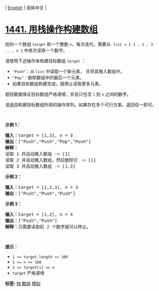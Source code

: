 | [English](README_EN.md) | 简体中文 |

# [1441. 用栈操作构建数组](https://leetcode.cn/problems/build-an-array-with-stack-operations)
<p>给你一个数组 <code>target</code> 和一个整数 <code>n</code>。每次迭代，需要从&nbsp; <code>list = { 1 , 2 , 3 ..., n }</code> 中依次读取一个数字。</p>

<p>请使用下述操作来构建目标数组 <code>target</code> ：</p>

<ul>
	<li><code>"Push"</code>：从 <code>list</code> 中读取一个新元素， 并将其推入数组中。</li>
	<li><code>"Pop"</code>：删除数组中的最后一个元素。</li>
	<li>如果目标数组构建完成，就停止读取更多元素。</li>
</ul>

<p>题目数据保证目标数组严格递增，并且只包含 <code>1</code> 到 <code>n</code> 之间的数字。</p>

<p>请返回构建目标数组所用的操作序列。如果存在多个可行方案，返回任一即可。</p>

<p>&nbsp;</p>

<p><strong>示例 1：</strong></p>

<pre>
<strong>输入：</strong>target = [1,3], n = 3
<strong>输出：</strong>["Push","Push","Pop","Push"]
<strong>解释： 
</strong>读取 1 并自动推入数组 -&gt; [1]
读取 2 并自动推入数组，然后删除它 -&gt; [1]
读取 3 并自动推入数组 -&gt; [1,3]
</pre>

<p><strong>示例 2：</strong></p>

<pre>
<strong>输入：</strong>target = [1,2,3], n = 3
<strong>输出：</strong>["Push","Push","Push"]
</pre>

<p><strong>示例 3：</strong></p>

<pre>
<strong>输入：</strong>target = [1,2], n = 4
<strong>输出：</strong>["Push","Push"]
<strong>解释：</strong>只需要读取前 2 个数字就可以停止。
</pre>

<p>&nbsp;</p>

<p><strong>提示：</strong></p>

<ul>
	<li><code>1 &lt;= target.length &lt;= 100</code></li>
	<li><code>1 &lt;= n &lt;= 100</code></li>
	<li><code>1 &lt;= target[i] &lt;= n</code></li>
	<li><code>target</code> 严格递增</li>
</ul>

**标签:**  [栈](https://leetcode.cn/tag/stack) [数组](https://leetcode.cn/tag/array) [模拟](https://leetcode.cn/tag/simulation) 